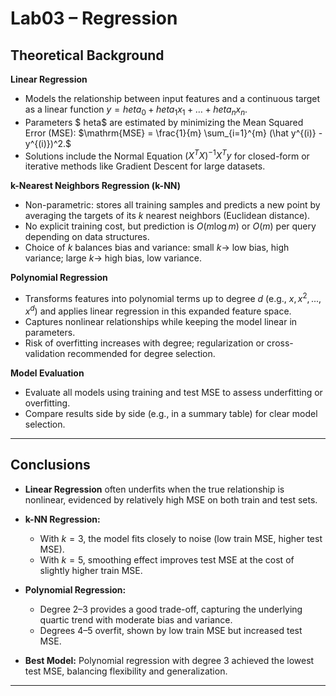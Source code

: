 # Lab03 – Regression

## Theoretical Background

**Linear Regression**

* Models the relationship between input features and a continuous target as a linear function $y = 	heta_0 + 	heta_1 x_1 + \dots + 	heta_n x_n$.
* Parameters $	heta$ are estimated by minimizing the Mean Squared Error (MSE):
  $\mathrm{MSE} = \frac{1}{m} \sum_{i=1}^{m} (\hat y^{(i)} - y^{(i)})^2.$
* Solutions include the Normal Equation $(X^TX)^{-1}X^Ty$ for closed-form or iterative methods like Gradient Descent for large datasets.

**k-Nearest Neighbors Regression (k-NN)**

* Non-parametric: stores all training samples and predicts a new point by averaging the targets of its $k$ nearest neighbors (Euclidean distance).
* No explicit training cost, but prediction is $O(m\log m)$ or $O(m)$ per query depending on data structures.
* Choice of $k$ balances bias and variance: small $k\rightarrow$ low bias, high variance; large $k\rightarrow$ high bias, low variance.

**Polynomial Regression**

* Transforms features into polynomial terms up to degree $d$ (e.g., $x, x^2, ..., x^d$) and applies linear regression in this expanded feature space.
* Captures nonlinear relationships while keeping the model linear in parameters.
* Risk of overfitting increases with degree; regularization or cross-validation recommended for degree selection.

**Model Evaluation**

* Evaluate all models using training and test MSE to assess underfitting or overfitting.
* Compare results side by side (e.g., in a summary table) for clear model selection.

---

## Conclusions

* **Linear Regression** often underfits when the true relationship is nonlinear, evidenced by relatively high MSE on both train and test sets.
* **k-NN Regression:**

  * With $k=3$, the model fits closely to noise (low train MSE, higher test MSE).
  * With $k=5$, smoothing effect improves test MSE at the cost of slightly higher train MSE.
* **Polynomial Regression:**

  * Degree 2–3 provides a good trade-off, capturing the underlying quartic trend with moderate bias and variance.
  * Degrees 4–5 overfit, shown by low train MSE but increased test MSE.
* **Best Model:** Polynomial regression with degree 3 achieved the lowest test MSE, balancing flexibility and generalization.

---
